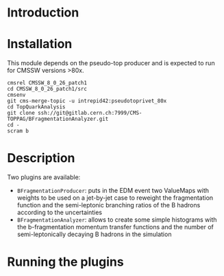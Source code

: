 # Introduction

# Installation
This module depends on the pseudo-top producer and is expected to run for CMSSW versions >80x.
```
cmsrel CMSSW_8_0_26_patch1
cd CMSSW_8_0_26_patch1/src 
cmsenv
git cms-merge-topic -u intrepid42:pseudotoprivet_80x
cd TopQuarkAnalysis
git clone ssh://git@gitlab.cern.ch:7999/CMS-TOPPAG/BFragmentationAnalyzer.git
cd -
scram b
```

# Description 
Two plugins are available:
* `BFragmentationProducer`: puts in the EDM event two ValueMaps with weights 
to be used on a jet-by-jet case to reweight the fragmentation function and the semi-leptonic 
branching ratios of the B hadrons according to the uncertainties
* `BFragmentationAnalyzer`: allows to create some simple histograms
with the b-fragmentation momentum transfer functions and the number of semi-leptonically decaying B hadrons
in the simulation

# Running the plugins
